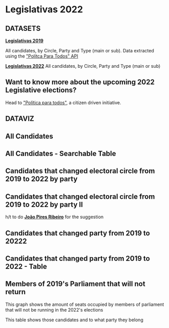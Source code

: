 # Legislativas 2022

## DATASETS

[**Legislativas 2019**](https://github.com/JorgeMiguelGomes/Legislativas2022/blob/main/DATA/Legislativas2019_Portugal_Candidatos_Final.csv)

All candidates, by Circle, Party and Type (main or sub). Data extracted using the ["Polítca Para Todos" API](https://portuguese-politics.herokuapp.com/docs#/)

[**Legislativas 2022**](https://github.com/JorgeMiguelGomes/Legislativas2022/blob/main/DATA/Legislativas2019_Portugal_Candidatos_Final.csv)
All candidates, by Circle, Party and Type (main or sub)

## Want to know more about the upcoming 2022 Legislative elections?
Head to ["Política para todos"](https://politicaparatodos.pt), a citizen driven initiative. 

## DATAVIZ



## All Candidates

<div class="flourish-embed flourish-hierarchy" data-src="visualisation/8404637"><script src="https://public.flourish.studio/resources/embed.js"></script></div>

## All Candidates - Searchable Table

<div class="flourish-embed flourish-table" data-src="visualisation/8405687"><script src="https://public.flourish.studio/resources/embed.js"></script></div>
 

## Candidates that changed electoral circle from 2019 to 2022 by party 

<div class="flourish-embed flourish-sankey" data-src="visualisation/8403515"><script src="https://public.flourish.studio/resources/embed.js"></script></div>

## Candidates that changed electoral circle from 2019 to 2022 by party II

<div class="flourish-embed flourish-sankey" data-src="visualisation/8405535"><script src="https://public.flourish.studio/resources/embed.js"></script></div>

h/t to do [**João Pires Ribeiro**](https://twitter.com/Joaohpr) for the suggestion

## Candidates that changed party from 2019 to 20222 

<div class="flourish-embed flourish-sankey" data-src="visualisation/8405052"><script src="https://public.flourish.studio/resources/embed.js"></script></div>

## Candidates that changed party from 2019 to 2022 - Table 

<div class="flourish-embed flourish-table" data-src="visualisation/8405587"><script src="https://public.flourish.studio/resources/embed.js"></script></div>

## Members of 2019's Parliament that will not return 

This graph shows the amount of seats occupied by members of parliament that will not be running in the 2022's elections 

<div class="flourish-embed flourish-parliament" data-src="visualisation/8408614"><script src="https://public.flourish.studio/resources/embed.js"></script></div>


This table shows those candidates and to what party they belong 



<div class="flourish-embed flourish-table" data-src="visualisation/8409221"><script src="https://public.flourish.studio/resources/embed.js"></script></div>


